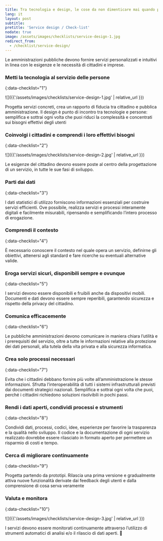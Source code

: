 ```yaml
---
title: Tra tecnologia e design, le cose da non dimenticare mai quando progetti un servizio digitale
lang: it
layout: post
subtitle:
pretitle: 'Service design / Check-list'
nodate: true
image: /assets/images/checklists/service-design-1.jpg
redirect_from:
  - /checklist/service-design/
---
```


Le amministrazioni pubbliche devono fornire servizi personalizzati e intuitivi in linea con le esigenze e le necessità di cittadini e imprese.

### Metti la tecnologia al servizio delle persone  
{:data-checklist="1"}

![]({{'/assets/images/checklists/service-design-1.jpg' | relative_url }})

Progetta servizi concreti, crea un rapporto di fiducia tra cittadino e pubblica amministrazione. Il design è punto di incontro tra tecnologie e persone: semplifica e sottrai ogni volta che puoi riduci la complessità e concentrati sui bisogni effettivi degli utenti

### Coinvolgi i cittadini e comprendi i loro effettivi bisogni
{:data-checklist="2"}

![]({{'/assets/images/checklists/service-design-2.jpg' | relative_url }})

Le esigenze del cittadino devono essere poste al centro della progettazione di un servizio, in tutte le sue fasi di sviluppo.

### Parti dai dati
{:data-checklist="3"}

I dati statistici di utilizzo forniscono informazioni essenziali per costruire servizi efficienti. Ove possibile, realizza servizi e processi interamente digitali e facilmente misurabili, ripensando e semplificando l’intero processo di erogazione.

### Comprendi il contesto
{:data-checklist="4"}

È necessario conoscere il contesto nel quale opera un servizio, definirne gli obiettivi, attenersi agli standard e fare ricerche su eventuali alternative valide.

### Eroga servizi sicuri, disponibili sempre e ovunque
{:data-checklist="5"}

I servizi devono essere disponibili e fruibili anche da dispositivi mobili. Documenti e dati devono essere sempre reperibili, garantendo sicurezza e rispetto della privacy del cittadino.

### Comunica efficacemente
{:data-checklist="6"}

Le pubbliche amministrazioni devono comunicare in maniera chiara l’utilità e i prerequisiti del servizio, oltre a tutte le informazioni relative alla protezione dei dati personali, alla tutela della vita privata e alla sicurezza informatica.

### Crea solo processi necessari
{:data-checklist="7"}

Evita che i cittadini debbano fornire più volte all’amministrazione le stesse informazioni. Sfrutta l’interoperabilità di tutti i sistemi infrastrutturali previsti dai documenti strategici nazionali.  Semplifica e sottrai ogni volta che puoi, perché i cittadini richiedono soluzioni risolvibili in pochi passi.

### Rendi i dati aperti, condividi processi e strumenti
{:data-checklist="8"}

Condividi dati, processi, codici, idee, esperienze per favorire la trasparenza e la qualità nello sviluppo. Il codice e la documentazione di ogni servizio realizzato dovrebbe essere rilasciato in formato aperto per permettere un risparmio di costi e tempo.

### Cerca di migliorare continuamente
{:data-checklist="9"}

Progetta partendo da prototipi. Rilascia una prima versione e gradualmente attiva nuove funzionalità derivate dai feedback degli utenti e dalla comprensione di cosa serva veramente


### Valuta e monitora
{:data-checklist="10"}

![]({{'/assets/images/checklists/service-design-3.jpg' | relative_url }})

I servizi devono essere monitorati continuamente attraverso l’utilizzo di strumenti automatici di analisi e/o il rilascio di dati aperti.


